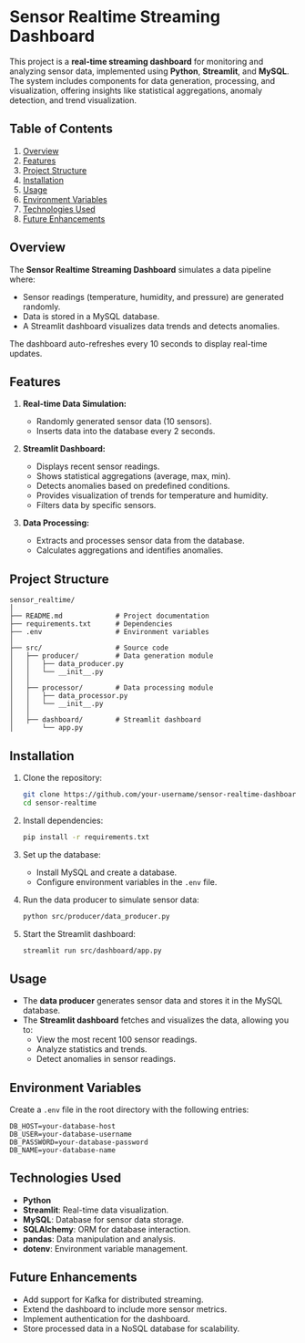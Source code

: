 # Sensor Realtime Streaming Dashboard

This project is a **real-time streaming dashboard** for monitoring and analyzing sensor data, implemented using **Python**, **Streamlit**, and **MySQL**. The system includes components for data generation, processing, and visualization, offering insights like statistical aggregations, anomaly detection, and trend visualization.



## Table of Contents

1. [Overview](#overview)
2. [Features](#features)
3. [Project Structure](#project-structure)
4. [Installation](#installation)
5. [Usage](#usage)
6. [Environment Variables](#environment-variables)
7. [Technologies Used](#technologies-used)
8. [Future Enhancements](#future-enhancements)



## Overview

The **Sensor Realtime Streaming Dashboard** simulates a data pipeline where:
- Sensor readings (temperature, humidity, and pressure) are generated randomly.
- Data is stored in a MySQL database.
- A Streamlit dashboard visualizes data trends and detects anomalies.

The dashboard auto-refreshes every 10 seconds to display real-time updates.



## Features

1. **Real-time Data Simulation:**
   - Randomly generated sensor data (10 sensors).
   - Inserts data into the database every 2 seconds.

2. **Streamlit Dashboard:**
   - Displays recent sensor readings.
   - Shows statistical aggregations (average, max, min).
   - Detects anomalies based on predefined conditions.
   - Provides visualization of trends for temperature and humidity.
   - Filters data by specific sensors.

3. **Data Processing:**
   - Extracts and processes sensor data from the database.
   - Calculates aggregations and identifies anomalies.



## Project Structure

```
sensor_realtime/
│
├── README.md             # Project documentation
├── requirements.txt      # Dependencies
├── .env                  # Environment variables
│
├── src/                  # Source code
│   ├── producer/         # Data generation module
│   │   ├── data_producer.py
│   │   └── __init__.py
│   │
│   ├── processor/        # Data processing module
│   │   ├── data_processor.py
│   │   └── __init__.py
│   │
│   ├── dashboard/        # Streamlit dashboard
│       └── app.py
```



## Installation

1. Clone the repository:
   ```bash
   git clone https://github.com/your-username/sensor-realtime-dashboard.git
   cd sensor-realtime
   ```

2. Install dependencies:
   ```bash
   pip install -r requirements.txt
   ```

3. Set up the database:
   - Install MySQL and create a database.
   - Configure environment variables in the `.env` file.

4. Run the data producer to simulate sensor data:
   ```bash
   python src/producer/data_producer.py
   ```

5. Start the Streamlit dashboard:
   ```bash
   streamlit run src/dashboard/app.py
   ```



## Usage

- The **data producer** generates sensor data and stores it in the MySQL database.
- The **Streamlit dashboard** fetches and visualizes the data, allowing you to:
  - View the most recent 100 sensor readings.
  - Analyze statistics and trends.
  - Detect anomalies in sensor readings.



## Environment Variables

Create a `.env` file in the root directory with the following entries:

```plaintext
DB_HOST=your-database-host
DB_USER=your-database-username
DB_PASSWORD=your-database-password
DB_NAME=your-database-name
```



## Technologies Used

- **Python**
- **Streamlit**: Real-time data visualization.
- **MySQL**: Database for sensor data storage.
- **SQLAlchemy**: ORM for database interaction.
- **pandas**: Data manipulation and analysis.
- **dotenv**: Environment variable management.



## Future Enhancements

- Add support for Kafka for distributed streaming.
- Extend the dashboard to include more sensor metrics.
- Implement authentication for the dashboard.
- Store processed data in a NoSQL database for scalability.
